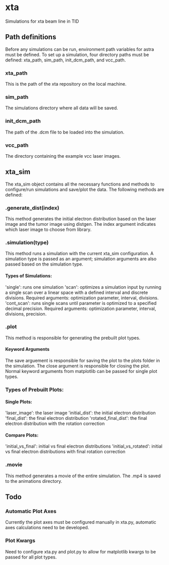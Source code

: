 # xta
Simulations for xta beam line in TID

## Path definitions

Before any simulations can be run, environment path variables for astra must be defined. To set up a simulation, four directory paths must be defined: xta_path, sim_path, init_dcm_path, and vcc_path.

### xta_path

This is the path of the xta repository on the local machine.

### sim_path

The simulations directory where all data will be saved.

### init_dcm_path

The path of the .dcm file to be loaded into the simulation.

### vcc_path

The directory containing the example vcc laser images.

## xta_sim

The xta_sim object contains all the necessary functions and methods to configure/run simulations and save/plot the data. The following methods are defined:

### .generate_dist(index)

This method generates the initial electron distribution based on the laser image and the tumor image using distgen. The index argument indicates which laser image to choose from library.

### .simulation(type)
This method runs a simulation with the current xta_sim configuration. A simulation type is passed as an argument; simulation arguments are also passed based on the simulation type.

#### Types of Simulations:
'single': runs one simulation
'scan': optimizes a simulation input by running a single scan over a linear space with a defined interval and discrete divisions. Required arguments: optimization parameter, interval, divisions.
'cont_scan': runs single scans until parameter is optimized to a specified decimal precision. Required arguments: optimization parameter, interval, divisions, precision.

### .plot
This method is responsible for generating the prebuilt plot types.

#### Keyword Arguments
The save arguement is responsible for saving the plot to the plots folder in the simulation. The close argument is responsible for closing the plot. Normal keyword arguments from matplotlib can be passed for single plot types.

### Types of Prebuilt Plots:

#### Single Plots:
'laser_image': the laser image
'initial_dist': the initial electron distribution
'final_dist': the final electron distribution
'rotated_final_dist': the final electron distribution with the rotation correction

#### Compare Plots:
'initial_vs_final': initial vs final electron distributions
'initial_vs_rotated': initial vs final electron distributions with final rotation correction

### .movie
This method generates a movie of the entire simulation. The .mp4 is saved to the animations directory.

## Todo

### Automatic Plot Axes
Currently the plot axes must be configured manually in xta.py, automatic axes calculations need to be developed.

### Plot Kwargs
Need to configure xta.py and plot.py to allow for matplotlib kwargs to be passed for  all plot types.